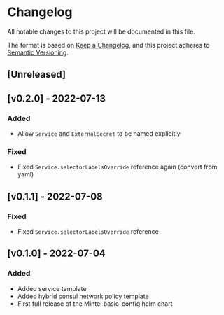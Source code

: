 # Changelog

All notable changes to this project will be documented in this file.

The format is based on [Keep a Changelog](https://keepachangelog.com/en/1.0.0/),
and this project adheres to [Semantic Versioning](https://semver.org/spec/v2.0.0.html).

## [Unreleased]


## [v0.2.0] - 2022-07-13
### Added
- Allow `Service` and `ExternalSecret` to be named explicitly

### Fixed
- Fixed `Service.selectorLabelsOverride` reference again (convert from yaml)

## [v0.1.1] - 2022-07-08
### Fixed
- Fixed `Service.selectorLabelsOverride` reference


## [v0.1.0] - 2022-07-04
### Added
- Added service template
- Added hybrid consul network policy template
- First full release of the Mintel basic-config helm chart
